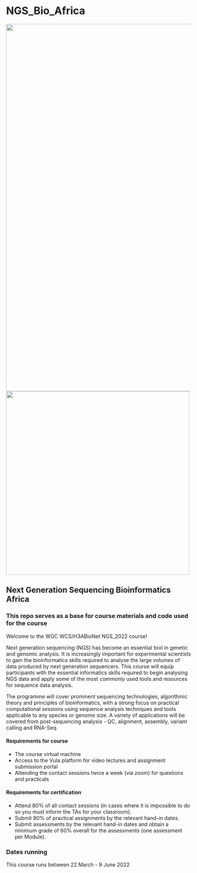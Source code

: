 # NGS_Bio_Africa
<img src="https://github.com/WCSCourses/NGS_Bio_Africa/blob/main/images/H3ABioNet_Logo%20(1).png" width="1000">
<img src="https://github.com/WCSCourses/NGS_Bio_Africa/blob/main/images/WCS_Logo-Primary_Black.jpg" width="500">

## Next Generation Sequencing Bioinformatics Africa

### This repo serves as a base for course materials and code used for the course
Welcome to the WGC WCS/H3ABioNet NGS_2022 course!

Next generation sequencing (NGS) has become an essential tool in genetic and genomic analysis. It is increasingly important for experimental scientists to gain the bioinformatics skills required to analyse the large volumes of data produced by next generation sequencers. This course will equip participants with the essential informatics skills required to begin analysing NGS data and apply some of the most commonly used tools and resources for sequence data analysis.

The programme will cover prominent sequencing technologies, algorithmic theory and principles of bioinformatics, with a strong focus on practical computational sessions using sequence analysis techniques and tools applicable to any species or genome size. A variety of applications will be covered from post-sequencing analysis - QC, alignment, assembly, variant calling and RNA-Seq.

#### Requirements for course
* The course virtual machine
* Access to the Vula platform for video lectures and assignment submission portal
* Attending the contact sessions twice a week (via zoom) for questions and practicals

#### Requirements for certification
* Attend 80% of all contact sessions (in cases where it is impossible to do so you must inform the TAs for your classroom).
* Submit 80% of practical assignments by the relevant hand-in dates.
* Submit assessments by the relevant hand-in dates and obtain a minimum grade of 60% overall for the assessments (one assessment per Module).



### Dates running
This course runs between 22 March - 9 June 2022


